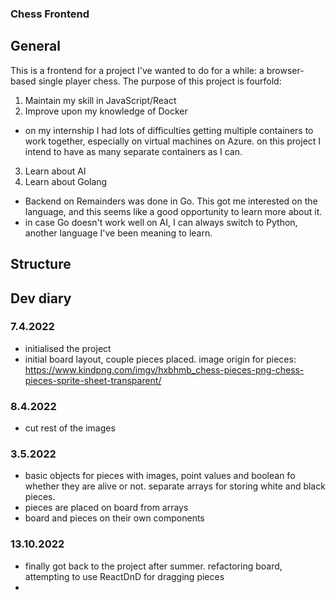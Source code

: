 ### Chess Frontend

## General

This is a frontend for a project I've wanted to do for a while: a browser-based single player chess. The purpose of this project is fourfold:

1. Maintain my skill in JavaScript/React
2. Improve upon my knowledge of Docker
 - on my internship I had lots of difficulties getting multiple containers to work together, especially on virtual machines on Azure. on this project I intend to have as many separate containers as I can.
3. Learn about AI
4. Learn about Golang
 - Backend on Remainders was done in Go. This got me interested on the language, and this seems like a good opportunity to learn more about it.
 - in case Go doesn't work well on AI, I can always switch to Python, another language I've been meaning to learn.

## Structure



## Dev diary

### 7.4.2022

- initialised the project
- initial board layout, couple pieces placed. image origin for pieces: https://www.kindpng.com/imgv/hxbhmb_chess-pieces-png-chess-pieces-sprite-sheet-transparent/

### 8.4.2022

- cut rest of the images

### 3.5.2022

- basic objects for pieces with images, point values and boolean fo whether they are alive or not. separate arrays for storing white and black pieces.
- pieces are placed on board from arrays
- board and pieces on their own components

### 13.10.2022

- finally got back to the project after summer. refactoring board, attempting to use ReactDnD for dragging pieces
- 